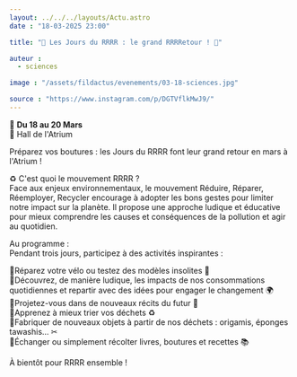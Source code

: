 ```yaml
---
layout: ../../../layouts/Actu.astro
date : "18-03-2025 23:00"

title: "🌱 Les Jours du RRRR : le grand RRRRetour ! 🌿"

auteur :
  - sciences

image : "/assets/fildactus/evenements/03-18-sciences.jpg"

source : "https://www.instagram.com/p/DGTVflkMwJ9/"
---
```


📅 __Du 18 au 20 Mars__  
📍 Hall de l'Atrium

Préparez vos boutures : les Jours du RRRR font leur grand retour en mars à l'Atrium !

♻ C'est quoi le mouvement RRRR ?  
Face aux enjeux environnementaux, le mouvement Réduire, Réparer, Réemployer, Recycler encourage à adopter les bons gestes pour limiter notre impact sur la planète. Il propose une approche ludique et éducative pour mieux comprendre les causes et conséquences de la pollution et agir au quotidien.

Au programme :  
Pendant trois jours, participez à des activités inspirantes :

🔹Réparez votre vélo ou testez des modèles insolites 🚴  
🔹Découvrez, de manière ludique, les impacts de nos consommations quotidiennes et repartir avec des idées pour engager le changement 🌍  
🔹Projetez-vous dans de nouveaux récits du futur 🔮  
🔹Apprenez à mieux trier vos déchets ♻  
🔹Fabriquer de nouveaux objets à partir de nos déchets : origamis, éponges tawashis… ✂  
🔹Échanger ou simplement récolter livres, boutures et recettes 📚

À bientôt pour RRRR ensemble !